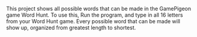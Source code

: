 This project shows all possible words that can be made in the GamePigeon game Word Hunt. To use this, Run the program, and type in all 16 letters from your Word Hunt game. Every possible word that can be made will show up, organized from greatest length to shortest.
